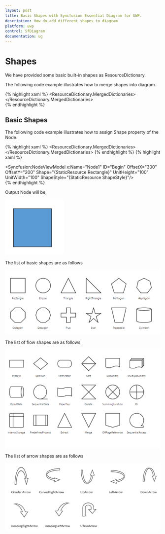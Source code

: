 ```yaml
---
layout: post
title: Basic Shapes with Syncfusion Essential Diagram for UWP.
description: How do add different shapes to diagram 
platform: uwp
control: SfDiagram
documentation: ug
---
```


# Shapes

We have provided some basic built-in shapes as ResourceDictionary.

The following code example illustrates how to merge shapes into diagram.

{% highlight xaml %}
            <ResourceDictionary.MergedDictionaries>
                <ResourceDictionary Source="ms-appx:///Syncfusion.SfDiagram.UWP/Resources/BasicShapes.xaml"/>
            </ResourceDictionary.MergedDictionaries>  
{% endhighlight %}


## Basic Shapes

The following code example illustrates how to assign Shape property of the Node.

{% highlight xaml %}
<ResourceDictionary.MergedDictionaries>
                <ResourceDictionary Source="ms-appx:///Syncfusion.SfDiagram.UWP/Resources/BasicShapes.xaml"/>
            </ResourceDictionary.MergedDictionaries>
            <!--Style for Shape of the Node-->
            <Style TargetType="Path" x:Key="ShapeStyle">
                <Setter Property="Fill" Value="#FF5B9BD5"/>
                <Setter Property="Stretch" Value="Fill"/>
                <Setter Property="Stroke" Value="Black"/>
            </Style>
{% endhighlight %}
{% highlight xaml %}
<!--Add Node with basic shape-->
<Syncfusion:NodeViewModel x:Name="Node1" ID="Begin" OffsetX="300" OffsetY="200" Shape="{StaticResource Rectangle}" UnitHeight="100" UnitWidth="100" ShapeStyle="{StaticResource ShapeStyle}"/>   
{% endhighlight %}

Output Node will be,

 ![UWP SfDiagram Shapes Image1](Shapes_images\Shapes_image1.PNG)
  
 The list of basic shapes are as follows
 
 ![UWP SfDiagram Shapes Image2](Shapes_images\Shapes_image2.PNG)
 
The list of flow shapes are as follows

![UWP SfDiagram Shapes Image4](Shapes_images\Shapes_image4.PNG)
 
The list of arrow shapes are as follows

![UWP SfDiagram Shapes Image5](Shapes_images\Shapes_image5.PNG)





 
 











